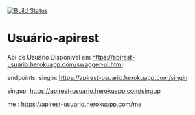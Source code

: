 [![Build Status](https://travis-ci.org/oscarrsj/api_pitang.svg?branch=master)](https://travis-ci.org/oscarrsj/api_pitang)

# Usuário-apirest
Api de Usuário Disponível em https://apirest-usuario.herokuapp.com/swagger-ui.html


endpoints:
singin:  https://apirest-usuario.herokuapp.com/singin


singup: https://apirest-usuario.herokuapp.com/singup


me :  https://apirest-usuario.herokuapp.com/me
